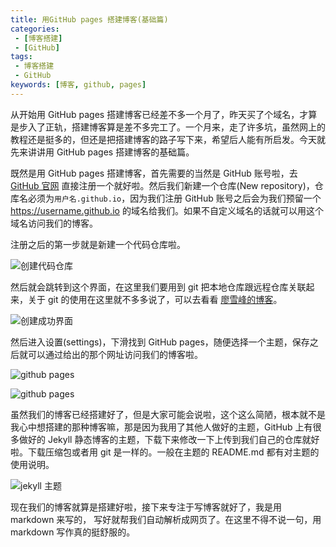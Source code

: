 ```yaml
---
title: 用GitHub pages 搭建博客(基础篇)
categories:
 - [博客搭建]
 - [GitHub]
tags: 
 - 博客搭建
 - GitHub
keywords: [博客, github, pages]
---
```


从开始用 GitHub pages 搭建博客已经差不多一个月了，昨天买了个域名，才算是步入了正轨，搭建博客算是差不多完工了。一个月来，走了许多坑，虽然网上的教程还是挺多的，但还是把搭建博客的路子写下来，希望后人能有所启发。今天就先来讲讲用 GitHub pages 搭建博客的基础篇。

<!-- more -->

既然是用 GitHub pages 搭建博客，首先需要的当然是 GitHub 账号啦，去[GitHub 官网](https://github.com/) 直接注册一个就好啦。然后我们新建一个仓库(New repository)，仓库名必须为`用户名.github.io`，因为我们注册 GitHub 账号之后会为我们预留一个 https://username.github.io 的域名给我们。如果不自定义域名的话就可以用这个域名访问我们的博客。

注册之后的第一步就是新建一个代码仓库啦。

![创建代码仓库](https://blog-1253491707.piccd.myqcloud.com/images/gitpageblog1.png/style)

然后就会跳转到这个界面，在这里我们要用到 git 把本地仓库跟远程仓库关联起来，关于 git 的使用在这里就不多多说了，可以去看看 [廖雪峰的博客](https://www.liaoxuefeng.com/wiki/0013739516305929606dd18361248578c67b8067c8c017b000)。

![创建成功界面](https://blog-1253491707.piccd.myqcloud.com/images/gitpageblog2.png/style)

然后进入设置(settings)，下滑找到 GitHub pages，随便选择一个主题，保存之后就可以通过给出的那个网址访问我们的博客啦。

![github pages](https://blog-1253491707.piccd.myqcloud.com/images/gitpageblog3.png/style)

![github pages](https://blog-1253491707.piccd.myqcloud.com/images/gitpageblog4.png/style)

虽然我们的博客已经搭建好了，但是大家可能会说啦，这个这么简陋，根本就不是我心中想搭建的那种博客嘛，那是因为我用了其他人做好的主题，GitHub 上有很多做好的 Jekyll 静态博客的主题，下载下来修改一下上传到我们自己的仓库就好啦。下载压缩包或者用 git 是一样的。一般在主题的 README.md 都有对主题的使用说明。

![jekyll 主题](https://blog-1253491707.piccd.myqcloud.com/images/gitpageblog5.png/style)

现在我们的博客就算是搭建好啦，接下来专注于写博客就好了，我是用 markdown 来写的， 写好就帮我们自动解析成网页了。在这里不得不说一句，用 markdown 写作真的挺舒服的。